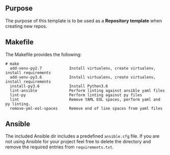 ## Purpose
The purpose of this template is to be used as a **Repository template** when creating new repos.

## Makefile
The Makefile provides the following:
```
# make
  add-venv-py2.7            Install virtualenv, create virtualenv, install requirements
  add-venv-py3.6            Install virtualenv, create virtualenv, install requirements
  install-py3.6             Install Python3.6
  lint-ansible              Perform linting against ansible yaml files
  lint-py                   Perform linting against py files
  lint                      Remove YAML EOL spaces, perform yaml and py linting.
  remove-yml-eol-spaces     Remove end of line spaces from yaml files
```

## Ansible
The included Ansible dir includes a predefined `ansible.cfg` file. 
If you are not using Ansible for your project feel free to delete the directory and remove the required entries from `requirements.txt`.
